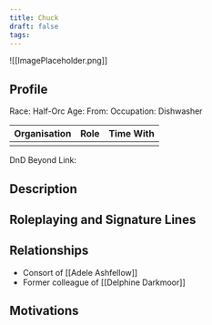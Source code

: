 ```yaml
---
title: Chuck
draft: false
tags:
---
```

![[ImagePlaceholder.png]]

## Profile
Race: Half-Orc
Age:
From:
Occupation: Dishwasher

| Organisation | Role | Time With |
| ------------ | ---- | --------- |
|              |      |           

DnD Beyond Link:

## Description

## Roleplaying and Signature Lines

## Relationships
- Consort of [[Adele Ashfellow]]
- Former colleague of [[Delphine Darkmoor]]
## Motivations





